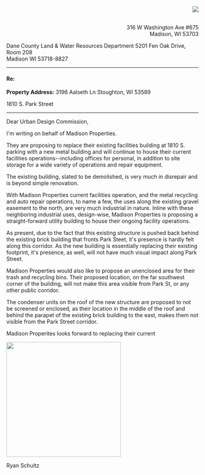 


<p align="right" style="color:blue;margin-left:30px;" >
<img src="https://raw.githubusercontent.com/OpeningDesign/OD_Library/master/Marketing/Logos/od_logo_small.png" />
</p>




<p align="right">
<br>
316 W Washington Ave #675
<br>
Madison, WI 53703
</p>






Dane County Land & Water Resources Department
5201 Fen Oak Drive, Room 208  
Madison WI 53718-8827


---


#### Re: 


**Property Address:**
3196 Aalseth Ln
Stoughton, WI 53589

1810 S. Park Street

---
Dear Urban Design Commission, 

I'm writing on behalf of Madison Properties.  

They are proposing to replace their existing facilities building at 1810 S. parking with a new metal building and will continue to house their current facilities operations--including offices for personal, in addition to site storage for a wide variety of operations and repair equipment.

The existing building, slated to be demolished, is very much in disrepair and is beyond simple renovation.

With Madison Properties current facilities operation, and the metal recycling and auto repair operations, to name a few, the uses along the existing gravel easement to the north, are very much industrial in nature. Inline with these neighboring industrial uses, design-wise, Madison Properties is proposing a straight-forward utility building to house their ongoing facility operations.

As present, due to the fact that this existing structure is pushed back behind the existing brick building that fronts Park Steet, it's presence is hardly felt along this corridor.  As the new building is essentially replacing their existing footprint, it's presence, as well, will not have much visual impact along Park Street. 

Madison Properties would also like to propose an unenclosed area for their  trash and recycling bins.  Their proposed location, on the far southwest corner of the building, will not make this area visible from Park St, or any other public corridor.

The condenser units on the roof of the new structure are proposed to not be screened or enclosed, as their location in the middle of the roof and behind the parapet of the existing brick building to the east, makes them not visible from the Park Street corridor.

Madison Properites looks forward to replacing their current 




<p align="left">
<img src="https://raw.githubusercontent.com/OpeningDesign/OD_Library/master/Marketing/Signatures/stamp%20%26%20signature.jpg" width="300px"/>
</p>
Ryan Schultz
<!--stackedit_data:
eyJoaXN0b3J5IjpbMTk5Mjg0ODMzMywxMzE4ODg0MDI1LC0xOD
U4ODE2MTIsODgzMzUwNDYyLC0xNDY2OTI4MzIzLC0xNDY4NjIy
MzA5LDk4NzMzMDU3NSwyMTA0NTAxNDIsLTczMjE5MzMwMywtMT
cwMDcyNzkyNSwxNzA5ODU2MzU4LDE3NjE0NTAyMzgsLTY1MzYy
ODU3NiwxNjE1NjU5NzQsLTE1Njk5MzU5NzldfQ==
-->